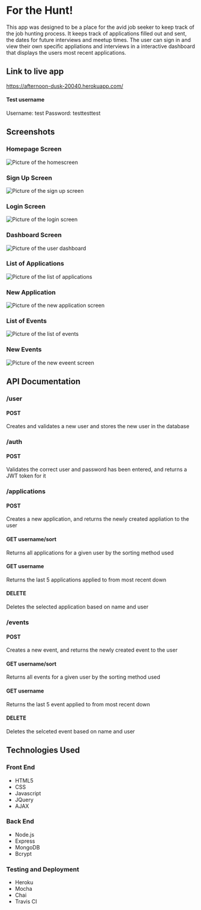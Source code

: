 <h1>For the Hunt!</h1>

This app was designed to be a place for the avid job seeker to keep track of the job hunting process. It keeps track of applications filled out and sent, the dates for future interviews and meetup times. The user can sign in and view their own 
specific appliations and interviews in a interactive dashboard that displays the users most recent applications. 

<h2>Link to live app</h2>

https://afternoon-dusk-20040.herokuapp.com/

<h4>Test username</h4>
Username: test
Password: testtesttest


<h2>Screenshots</h2>

<h3>Homepage Screen </h3>

![Picture of the homescreen](./screenshots/homescreen-screenshot.png)

<h3>Sign Up Screen</h3>

![Picture of the sign up screen](./screenshots/signup-screenshot.png)

<h3>Login Screen </h3>

![Picture of the login screen](./screenshots/login-screenshot.png)

<h3>Dashboard Screen</h3>

![Picture of the user dashboard](./screenshots/dashboard-screenshot.png)

<h3>List of Applications</h3>

![Picture of the list of applications](./screenshots/list-applications-screenshot.png)

<h3>New Application</h3>

![Picture of the new application screen](./screenshots/new-application-screenshot.png)

<h3>List of Events</h3>

![Picture of the list of events](./screenshots/list-events-screenshot.png)

<h3>New Events</h3>

![Picture of the new eveent screen](./screenshots/new-event-screenshot.png)


<h2>API Documentation</h2>

<h3>/user</h3>

<h4>POST</h4>

Creates and validates a new user and stores the new user in the database

<h3>/auth</h3>

<h4>POST</h4>

Validates the correct user and password has been entered, and returns a JWT token for it

<h3>/applications</h3>

<h4>POST</h4>

Creates a new application, and returns the newly created appliation to the user

<h4>GET username/sort</h4>

Returns all applications for a given user by the sorting method used

<h4>GET username</h4>

Returns the last 5 applications applied to from most recent down

<h4>DELETE</h4>

Deletes the selected application based on name and user


<h3>/events</h3>

<h4>POST</h4>

Creates a new event, and returns the newly created event to the user

<h4>GET username/sort</h4>

Returns all events for a given user by the sorting method used

<h4>GET username </h4>

Returns the last 5 event applied to from most recent down

<h4>DELETE</h4>

Deletes the selceted event based on name and user


<h2>Technologies Used</h2>


<h3>Front End</h3>
<ul>
	<li>HTML5</li>
	<li>CSS</li>
	<li>Javascript</li>
	<li>JQuery</li>
	<li>AJAX</li>
</ul>

<h3>Back End</h3>

<ul>
	<li>Node.js</li>
	<li>Express</li>
	<li>MongoDB</li>
	<li>Bcrypt</li>
</ul>

<h3>Testing and Deployment</h3>
<ul>
	<li>Heroku</li>
	<li>Mocha</li>
	<li>Chai</li>
	<li>Travis CI</li>
</ul>











